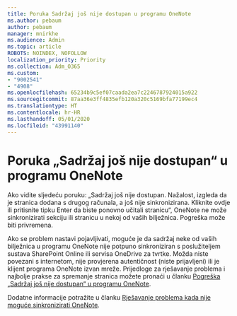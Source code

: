 ```yaml
---
title: Poruka Sadržaj još nije dostupan u programu OneNote
ms.author: pebaum
author: pebaum
manager: mnirkhe
ms.audience: Admin
ms.topic: article
ROBOTS: NOINDEX, NOFOLLOW
localization_priority: Priority
ms.collection: Adm_O365
ms.custom:
- "9002541"
- "4908"
ms.openlocfilehash: 65234b9c5ef07caada2ea7c2246787924015a922
ms.sourcegitcommit: 87aa36e3ff4835efb120a320c5169bfa77199ec4
ms.translationtype: HT
ms.contentlocale: hr-HR
ms.lasthandoff: 05/01/2020
ms.locfileid: "43991140"
---
```

# <a name="content-not-yet-available-message-in-onenote"></a>Poruka „Sadržaj još nije dostupan“ u programu OneNote

Ako vidite sljedeću poruku: „Sadržaj još nije dostupan. Nažalost, izgleda da je stranica dodana s drugog računala, a još nije sinkronizirana. Kliknite ovdje ili pritisnite tipku Enter da biste ponovno učitali stranicu“, OneNote ne može sinkronizirati sekciju ili stranicu u nekoj od vaših bilježnica. Pogreška može biti privremena.

Ako se problem nastavi pojavljivati, moguće je da sadržaj neke od vaših bilježnica u programu OneNote nije potpuno sinkroniziran s poslužiteljem sustava SharePoint Online ili servisa OneDrive za tvrtke. Možda niste povezani s internetom, nije provjerena autentičnost (niste prijavljeni) ili je klijent programa OneNote izvan mreže. Prijedloge za rješavanje problema i najbolje prakse za spremanje stranica možete pronaći u članku [Pogreška „Sadržaj još nije dostupan“ u programu OneNote](https://docs.microsoft.com/office/troubleshoot/onenote/onenote-error-content-not-yet-available).

Dodatne informacije potražite u članku [Rješavanje problema kada nije moguće sinkronizirati OneNote](https://support.office.com/article/Fix-issues-when-you-can-t-sync-OneNote-299495ef-66d1-448f-90c1-b785a6968d45).
